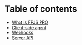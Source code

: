 # Table of contents

* [What is FPJS PRO](README.md)
* [Client-side agent](client-side-agent.md)
* [Webhooks](webhooks.md)
* [Server API](server-api.md)

